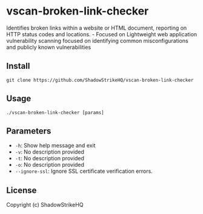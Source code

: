 # vscan-broken-link-checker
Identifies broken links within a website or HTML document, reporting on HTTP status codes and locations. - Focused on Lightweight web application vulnerability scanning focused on identifying common misconfigurations and publicly known vulnerabilities

## Install
`git clone https://github.com/ShadowStrikeHQ/vscan-broken-link-checker`

## Usage
`./vscan-broken-link-checker [params]`

## Parameters
- `-h`: Show help message and exit
- `-v`: No description provided
- `-t`: No description provided
- `-o`: No description provided
- `--ignore-ssl`: Ignore SSL certificate verification errors.

## License
Copyright (c) ShadowStrikeHQ
